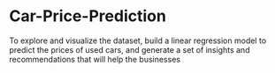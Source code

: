 # Car-Price-Prediction
To explore and visualize the dataset, build a linear regression model to predict the prices of used cars, and generate a set of insights and recommendations that will help the businesses
